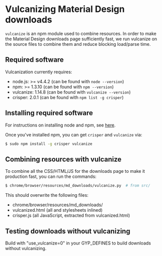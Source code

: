 # Vulcanizing Material Design downloads

`vulcanize` is an npm module used to combine resources.  In order to make the
Material Design downloads page sufficiently fast, we run vulcanize on the source
files to combine them and reduce blocking load/parse time.

## Required software

Vulcanization currently requires:

- node.js: >= v4.4.2 (can be found with `node --version`)
- npm: >= 1.3.10 (can be found with `npm --version`)
- vulcanize: 1.14.8 (can be found with `vulcanize --version`)
- crisper: 2.0.1 (can be found with `npm list -g crisper`)

## Installing required software

For instructions on installing node and npm, see
[here](https://docs.npmjs.com/getting-started/installing-node).

Once you've installed npm, you can get `crisper` and `vulcanize` via:

```bash
$ sudo npm install -g crisper vulcanize
```

## Combining resources with vulcanize

To combine all the CSS/HTML/JS for the downloads page to make it production
fast, you can run the commands:

```bash
$ chrome/browser/resources/md_downloads/vulcanize.py  # from src/
```

This should overwrite the following files:

- chrome/browser/resources/md_downloads/
 - vulcanized.html (all <link rel=import> and stylesheets inlined)
 - crisper.js (all JavaScript, extracted from vulcanized.html)

## Testing downloads without vulcanizing

Build with "use_vulcanize=0" in your GYP_DEFINES to build downloads without
vulcanizing.
